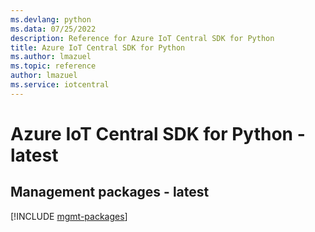 ```yaml
---
ms.devlang: python
ms.data: 07/25/2022
description: Reference for Azure IoT Central SDK for Python
title: Azure IoT Central SDK for Python
ms.author: lmazuel
ms.topic: reference
author: lmazuel
ms.service: iotcentral
---
```

# Azure IoT Central SDK for Python - latest

## Management packages - latest
[!INCLUDE [mgmt-packages](iot-central-mgmt-index.md)]